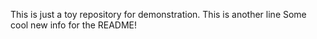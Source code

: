 This is just a toy repository for demonstration.
This is another line
Some cool new info for the README!
